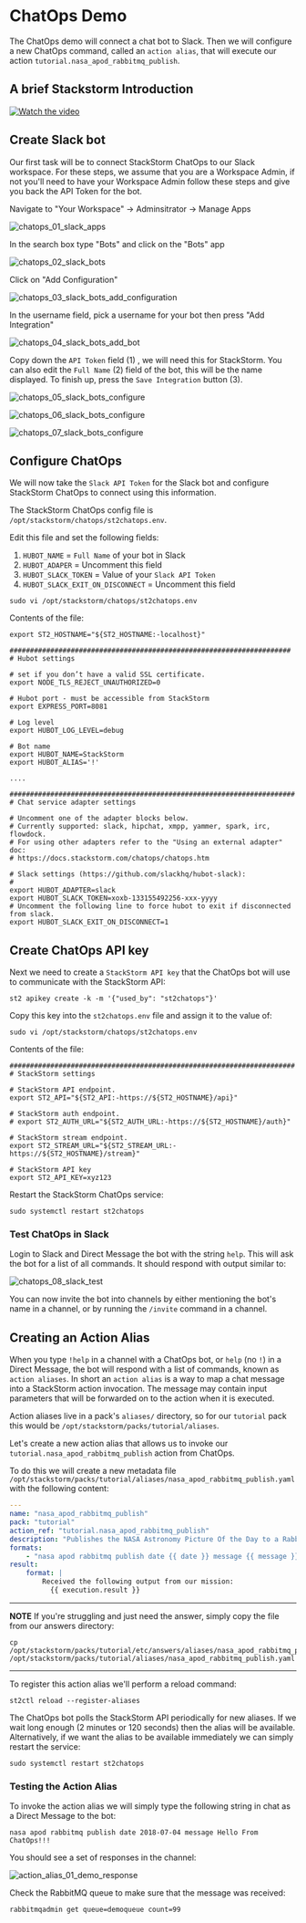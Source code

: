 # ChatOps Demo

The ChatOps demo will connect a chat bot to Slack. Then we will configure a
new ChatOps command, called an `action alias`, that will execute our action
`tutorial.nasa_apod_rabbitmq_publish`.


## A brief Stackstorm Introduction
[![Watch the video](https://i.imgur.com/vKb2F1B.png)](https://www.rickkauffman.com/partnerz/stack-intro.mp4)

## Create Slack bot

Our first task will be to connect StackStorm ChatOps to our Slack workspace.
For these steps, we assume that you are a Workspace Admin, if not you'll need
to have your Workspace Admin follow these steps and give you back the API Token
for the bot.

Navigate to "Your Workspace" -> Adminsitrator -> Manage Apps

![chatops_01_slack_apps](/img/chatops_01_slack_apps.png)

In the search box type "Bots" and click on the "Bots" app

![chatops_02_slack_bots](/img/chatops_02_slack_bots.png)

Click on "Add Configuration"

![chatops_03_slack_bots_add_configuration](/img/chatops_03_slack_bots_add_configuration.png)

In the username field, pick a username for your bot then press "Add Integration"

![chatops_04_slack_bots_add_bot](/img/chatops_04_slack_bots_add_bot.png)

Copy down the `API Token` field (1) , we will need this for StackStorm. You can also
edit the `Full Name` (2) field of the bot, this will be the name displayed. To finish
up, press the `Save Integration` button (3).

![chatops_05_slack_bots_configure](/img/chatops_05_slack_bots_configure.png)

![chatops_06_slack_bots_configure](/img/chatops_06_slack_bots_configure.png)

![chatops_07_slack_bots_configure](/img/chatops_07_slack_bots_configure.png)


## Configure ChatOps

We will now take the `Slack API Token` for the Slack bot and configure StackStorm
ChatOps to connect using this information.

The StackStorm ChatOps config file is `/opt/stackstorm/chatops/st2chatops.env`.

Edit this file and set the following fields:

1. `HUBOT_NAME` = `Full Name` of your bot in Slack
2. `HUBOT_ADAPER` = Uncomment this field
3. `HUBOT_SLACK_TOKEN` = Value of your `Slack API Token`
4. `HUBOT_SLACK_EXIT_ON_DISCONNECT` = Uncomment this field


```shell
sudo vi /opt/stackstorm/chatops/st2chatops.env
```

Contents of the file:

``` shell
export ST2_HOSTNAME="${ST2_HOSTNAME:-localhost}"

#####################################################################
# Hubot settings

# set if you don’t have a valid SSL certificate.
export NODE_TLS_REJECT_UNAUTHORIZED=0

# Hubot port - must be accessible from StackStorm
export EXPRESS_PORT=8081

# Log level
export HUBOT_LOG_LEVEL=debug

# Bot name
export HUBOT_NAME=StackStorm
export HUBOT_ALIAS='!'

....

######################################################################
# Chat service adapter settings

# Uncomment one of the adapter blocks below.
# Currently supported: slack, hipchat, xmpp, yammer, spark, irc, flowdock.
# For using other adapters refer to the "Using an external adapter" doc:
# https://docs.stackstorm.com/chatops/chatops.htm

# Slack settings (https://github.com/slackhq/hubot-slack):
#
export HUBOT_ADAPTER=slack
export HUBOT_SLACK_TOKEN=xoxb-133155492256-xxx-yyyy
# Uncomment the following line to force hubot to exit if disconnected from slack.
export HUBOT_SLACK_EXIT_ON_DISCONNECT=1
```

## Create ChatOps API key

Next we need to create a `StackStorm API key` that the ChatOps bot will use to communicate
with the StackStorm API:

``` shell
st2 apikey create -k -m '{"used_by": "st2chatops"}'
```

Copy this key into the `st2chatops.env` file and assign it to the value of:


```shell
sudo vi /opt/stackstorm/chatops/st2chatops.env
```

Contents of the file:

```shell
######################################################################
# StackStorm settings

# StackStorm API endpoint.
export ST2_API="${ST2_API:-https://${ST2_HOSTNAME}/api}"

# StackStorm auth endpoint.
# export ST2_AUTH_URL="${ST2_AUTH_URL:-https://${ST2_HOSTNAME}/auth}"

# StackStorm stream endpoint.
export ST2_STREAM_URL="${ST2_STREAM_URL:-https://${ST2_HOSTNAME}/stream}"

# StackStorm API key
export ST2_API_KEY=xyz123
```


Restart the StackStorm ChatOps service:

``` shell
sudo systemctl restart st2chatops
```

### Test ChatOps in Slack

Login to Slack and Direct Message the bot with the string `help`. This will
ask the bot for a list of all commands. It should respond with output similar to:

![chatops_08_slack_test](/img/chatops_08_slack_test.png)

You can now invite the bot into channels by either mentioning the bot's name
in a channel, or by running the `/invite` command in a channel.


## Creating an Action Alias

When you type `!help` in a channel with a ChatOps bot, or `help` (no `!`) in a
Direct Message, the bot will respond with a list of commands, known as
`action aliases`. In short an `action alias` is a way to map a chat message into
a StackStorm action invocation. The message may contain input parameters
that will be forwarded on to the action when it is executed.

Action aliases live in a pack's `aliases/` directory, so for our `tutorial`
pack this would be `/opt/stackstorm/packs/tutorial/aliases`.

Let's create a new action alias that allows us to invoke our `tutorial.nasa_apod_rabbitmq_publish`
action from ChatOps.

To do this we will create a new metadata file
`/opt/stackstorm/packs/tutorial/aliases/nasa_apod_rabbitmq_publish.yaml` with the
following content:

``` yaml
---
name: "nasa_apod_rabbitmq_publish"
pack: "tutorial"
action_ref: "tutorial.nasa_apod_rabbitmq_publish"
description: "Publishes the NASA Astronomy Picture Of the Day to a RabbitMQ queue"
formats:
    - "nasa apod rabbitmq publish date {{ date }} message {{ message }}"
result:
    format: |
        Received the following output from our mission:
          {{ execution.result }}
```

-----------
**NOTE**
If you're struggling and just need the answer, simply copy the file from our
answers directory:
```shell
cp /opt/stackstorm/packs/tutorial/etc/answers/aliases/nasa_apod_rabbitmq_publish.yaml /opt/stackstorm/packs/tutorial/aliases/nasa_apod_rabbitmq_publish.yaml
```
-----------

To register this action alias we'll perform a reload command:

``` shell
st2ctl reload --register-aliases
```

The ChatOps bot polls the StackStorm API periodically for new aliases. If we wait
long enough (2 minutes or 120 seconds) then the alias will be available. Alternatively,
if we want the alias to be available immediately we can simply restart the service:

``` shell
sudo systemctl restart st2chatops
```

### Testing the Action Alias

To invoke the action alias we will simply type the following string in chat as a Direct Message to the bot:

``` shell
nasa apod rabbitmq publish date 2018-07-04 message Hello From ChatOps!!!
```

You should see a set of responses in the channel:

![action_alias_01_demo_response](img/action_alias_01_demo_response.png)

Check the RabbitMQ queue to make sure that the message was received:

```shell
rabbitmqadmin get queue=demoqueue count=99
```
